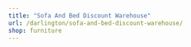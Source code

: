 ```yaml
---
title: "Sofa And Bed Discount Warehouse"
url: /darlington/sofa-and-bed-discount-warehouse/
shop: furniture
---
```

